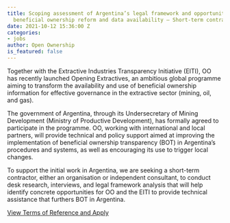 ```yaml
---
title: Scoping assessment of Argentina’s legal framework and opportunities to advance
  beneficial ownership reform and data availability – Short-term contract opportunity
date: 2021-10-12 15:36:00 Z
categories:
- jobs
author: Open Ownership
is_featured: false
---
```


Together with the Extractive Industries Transparency Initiative (EITI), OO has recently launched Opening Extractives, an ambitious global programme aiming to transform the availability and use of beneficial ownership information for effective governance in the extractive sector (mining, oil, and gas).

The government of Argentina, through its Undersecretary of Mining Development (Ministry of Productive Development), has formally agreed to participate in the programme. OO, working with international and local partners, will provide technical and policy support aimed at improving the implementation of beneficial ownership transparency (BOT) in Argentina’s  procedures and systems, as well as encouraging its use to trigger local changes.

To support the initial work in Argentina, we are seeking a short-term contractor, either an organisation or independent consultant, to conduct desk research, interviews, and legal framework analysis that will help identify concrete opportunities for OO and the EITI to provide technical assistance that furthers BOT in Argentina.

[View Terms of Reference and Apply](/uploads/)